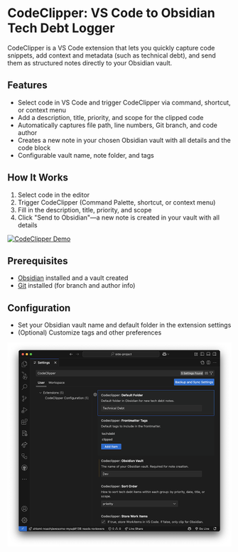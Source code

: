 # CodeClipper: VS Code to Obsidian Tech Debt Logger

CodeClipper is a VS Code extension that lets you quickly capture code snippets, add context and metadata (such as technical debt), and send them as structured notes directly to your Obsidian vault.

## Features

- Select code in VS Code and trigger CodeClipper via command, shortcut, or context menu
- Add a description, title, priority, and scope for the clipped code
- Automatically captures file path, line numbers, Git branch, and code author
- Creates a new note in your chosen Obsidian vault with all details and the code block
- Configurable vault name, note folder, and tags

## How It Works

1. Select code in the editor
2. Trigger CodeClipper (Command Palette, shortcut, or context menu)
3. Fill in the description, title, priority, and scope
4. Click "Send to Obsidian"—a new note is created in your vault with all details

[![CodeClipper Demo](https://img.youtube.com/vi/jNEgQWvL9Yo/0.jpg)](https://www.youtube.com/watch?v=jNEgQWvL9Yo)

## Prerequisites

- [Obsidian](https://obsidian.md/) installed and a vault created
- [Git](https://git-scm.com/) installed (for branch and author info)

## Configuration

- Set your Obsidian vault name and default folder in the extension settings
- (Optional) Customize tags and other preferences

![CodeClipper Config](./codeclipper_config.png)
